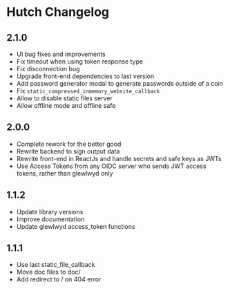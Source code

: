 # Hutch Changelog

## 2.1.0

- UI bug fixes and improvements
- Fix timeout when using token response type
- Fix disconnection bug
- Upgrade front-end dependencies to last version
- Add password generator modal to generate passwords outside of a coin
- Fix `static_compressed_inmemory_website_callback`
- Allow to disable static files server
- Allow offline mode and offline safe

## 2.0.0

- Complete rework for the better good
- Rewrite backend to sign output data
- Rewrite front-end in ReactJs and handle secrets and safe keys as JWTs
- Use Access Tokens from any OIDC server who sends JWT access tokens, rather than glewlwyd only

## 1.1.2

- Update library versions
- Improve documentation
- Update glewlwyd access_token functions

## 1.1.1

- Use last static_file_callback
- Move doc files to doc/
- Add redirect to / on 404 error
